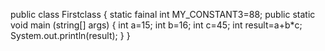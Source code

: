 public class Firstclass {
static fainal int MY_CONSTANT3=88;
public static void main (string[] args) {
int a=15;
int b=16;
int c=45;
int result=a+b*c;
System.out.println(result);
}
}
